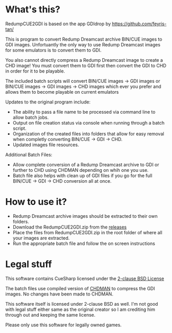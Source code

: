 # What's this?
RedumpCUE2GDI is based on the app GDIdrop by https://github.com/feyris-tan/

This is program to convert Redump Dreamcast archive BIN/CUE images to GDI images. Unfortuantly the only way to use Redump Dreamcast images for some emulators is to convert them to GDI.

You also cannot directly compress a Redump Dreamcast image to create a CHD image! You must convert them to GDI first then convert the GDI to CHD in order for it to be playable. 

The included batch scripts will convert BIN/CUE images -> GDI images or BIN/CUE images -> GDI images -> CHD images which ever you prefer and allows them to become playable on current emulators

Updates to the original program include: 
- The ability to pass a file name to be processed via command line to allow batch jobs.
- Output on file creation status via console when running through a batch script. 
- Organization of the created files into folders that allow for easy removal when completly converting BIN/CUE -> GDI -> CHD. 
- Updated images file resources.

Additional Batch Files:
- Allow complete conversion of a Redump Dreamcast archive to GDI or further to CHD using CHDMAN depending on whih one you use.
- Batch file also helps with clean up of GDI files if you go for the full BIN/CUE -> GDI -> CHD conversion all at once. 

# How to use it?
- Redump Dreamcast archive images should be extracted to their own folders. 
- Download the RedumpCUE2GDI.zip from the [releases](https://github.com/AwfulBear/RedumpCUE2GDI/releases)
- Place the files from RedumpCUE2GDI.zip in the root folder of where all your images are extracted.
- Run the appropriate batch file and follow the on screen instructions

# Legal stuff
This software contains CueSharp licensed under the [2-clause BSD License](https://wyday.com/bsd-license.php)

The batch files use compiled version of [CHDMAN](https://github.com/mamedev/mame/blob/master/src/tools/chdman.cpp) to compress the GDI images. No changes have been made to CHDMAN. 

This software itself is licensed under 2-clause BSD as well. I'm not good with legal stuff either same as the original creator so I am crediting him through out and keeping the same license. 

Please only use this software for legally owned games.
